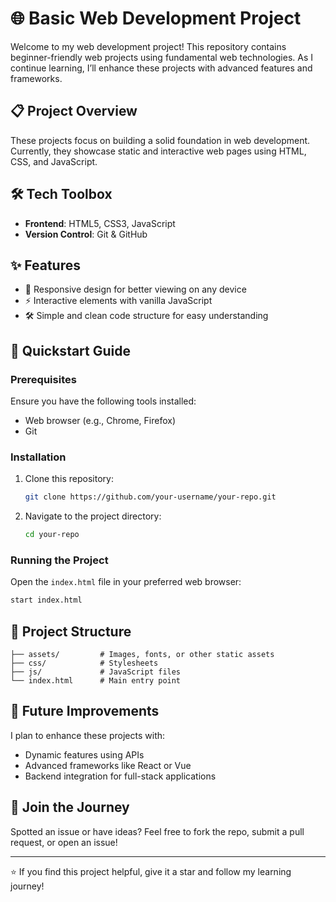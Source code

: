 # 🌐 Basic Web Development Project

Welcome to my web development project! This repository contains beginner-friendly web projects using fundamental web technologies. As I continue learning, I’ll enhance these projects with advanced features and frameworks.

## 📋 Project Overview

These projects focus on building a solid foundation in web development. Currently, they showcase static and interactive web pages using HTML, CSS, and JavaScript.

## 🛠️ Tech Toolbox

- **Frontend**: HTML5, CSS3, JavaScript
- **Version Control**: Git & GitHub

## ✨ Features

- 🌟 Responsive design for better viewing on any device
- ⚡ Interactive elements with vanilla JavaScript
- 🛠️ Simple and clean code structure for easy understanding

## 🚀 Quickstart Guide

### Prerequisites

Ensure you have the following tools installed:

- Web browser (e.g., Chrome, Firefox)
- Git

### Installation

1. Clone this repository:

    ```bash
    git clone https://github.com/your-username/your-repo.git
    ```

2. Navigate to the project directory:

    ```bash
    cd your-repo
    ```

### Running the Project

Open the `index.html` file in your preferred web browser:

```bash
start index.html
```

## 📁 Project Structure

```
├── assets/         # Images, fonts, or other static assets
├── css/            # Stylesheets
├── js/             # JavaScript files
└── index.html      # Main entry point
```

## 📌 Future Improvements

I plan to enhance these projects with:

- Dynamic features using APIs
- Advanced frameworks like React or Vue
- Backend integration for full-stack applications

## 🤝 Join the Journey

Spotted an issue or have ideas? Feel free to fork the repo, submit a pull request, or open an issue!

---

⭐️ If you find this project helpful, give it a star and follow my learning journey!


